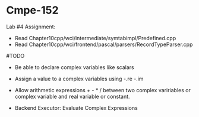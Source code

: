 # Cmpe-152

Lab #4 Assignment:
- Read Chapter10cpp/wci/intermediate/symtabimpl/Predefined.cpp
- Read Chapter10cpp/wci/frontend/pascal/parsers/RecordTypeParser.cpp

#TODO
- Be able to declare complex variables like scalars
- Assign a value to a complex variables using
	-.re
	-.im
- Allow arithmetic expressions + - * / between two complex variriables or complex variable and real variable or constant. 

- Backend Executor: Evaluate Complex Expressions